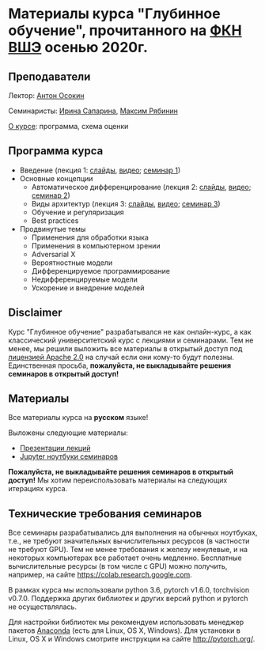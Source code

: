 # Материалы курса "Глубинное обучение", прочитанного на [ФКН ВШЭ](https://cs.hse.ru/) осенью 2020г.

## Преподаватели
Лектор: [Антон Осокин](https://aosokin.github.io/)

Семинаристы: [Ирина Сапарина](https://github.com/saparina), [Максим Рябинин](https://www.hse.ru/staff/mryabinin)

[О курсе](lectures/DL20-fall-about.pdf): программа, схема оценки

## Программа курса
* Введение (лекция 1: [слайды](lectures/DL20-fall-lecture1-intro.pdf), [видео](https://youtu.be/k3QZU5a1oRA); [семинар 1](seminars/seminar1/DL20-fall-seminar1.ipynb))
* Основные концепции
  - Автоматическое дифференцирование (лекция 2: [слайды](lectures/DL20-fall-lecture2-backprop.pdf), [видео](https://youtu.be/cKMaEpf4MeU); [семинар 2](seminars/seminar2/DL20-fall-seminar2.ipynb))
  - Виды архитектур (лекция 3: [слайды](lectures/DL20-fall-lecture3-models.pdf), [видео](https://youtu.be/Uim4xLhXjRE); [семинар 3](seminars/seminar3/DL20-fall-seminar3.ipynb))
  - Обучение и регуляризация
  - Best practices
* Продвинутые темы
  - Применения для обработки языка
  - Применения в компьютерном зрении
  - Adversarial X
  - Вероятностные модели
  - Дифференцируемое программирование
  - Недифференцируемые модели
  - Ускорение и внедрение моделей

## Disclaimer
Курс "Глубинное обучение" разрабатывался не как онлайн-курс, а как классический университетский курс с лекциями и семинарами.
Тем не менее, мы решили выложить все материалы в открытый доступ под [лицензией Apache 2.0](../LICENSE) на случай если они кому-то будут полезны.
Единственная просьба, **пожалуйста, не выкладывайте решения семинаров в открытый доступ!** 
  
## Материалы
Все материалы курса на **русском** языке!

Выложены следующие материалы:
* [Презентации лекций](lectures)
* [Jupyter ноутбуки семинаров](seminars) 

**Пожалуйста, не выкладывайте решения семинаров в открытый доступ!** Мы хотим переиспользовать материалы на следующих итерациях курса.
 
## Технические требования семинаров
Все семинары разрабатывались для выполнения на обычных ноутбуках, т.е., не требуют значительных вычислительных ресурсов (в частности не требуют GPU). Тем не менее требования к железу ненулевые, и на некоторых компьютерах все работает очень медленно. Бесплатные вычислительные ресурсы (в том числе с GPU) можно получить, например, на сайте https://colab.research.google.com.

В рамках курса мы использовали python 3.6, pytorch v1.6.0, torchvision v0.7.0. Поддержка других библиотек и других версий python и pytorch не осуществлялась.
 
Для настройки библиотек мы рекомендуем использовать менеджер пакетов [Anaconda](https://www.anaconda.com/) (есть для Linux, OS X, Windows). Для установки в Linux, OS X и Windows смотрите инструкции на сайте http://pytorch.org/. 
 
